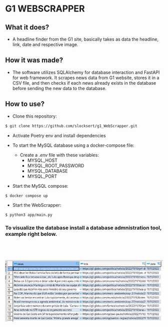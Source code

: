 # G1 WEBSCRAPPER

## What it does?
- A headline finder from the G1 site, basically takes as data the headline, link, date and respective image.

## How it was made?
- The software utilizes SQLAlchemy for database interaction and FastAPI for web framework. It scrapes news data from G1 website, stores it in a CSV file, and then checks if each news already exists in the database before sending the new data to the database.

## How to use?
- Clone this repository:
```bash
$ git clone https://github.com/slocksert/g1_WebScrapper.git
```

- Activate Poetry env and install dependencies

- To start the MySQL database using a docker-compose file:
    - Create a *.env* file with these variables:
        - MYSQL_HOST
        - MYSQL_ROOT_PASSWORD
        - MYSQL_DATABASE
        - MYSQL_PORT

- Start the MySQL compose:
```bash
$ docker compose up
```

- Start the WebScrapper:
```bash
$ python3 app/main.py
```

### To visualize the database install a database admnistration tool, example right below.
<br>
<h1 align="center"><img src="https://github.com/slocksert/arranger_imgs/blob/main/image_2022-11-10_220452957.png?raw=true"></h1>